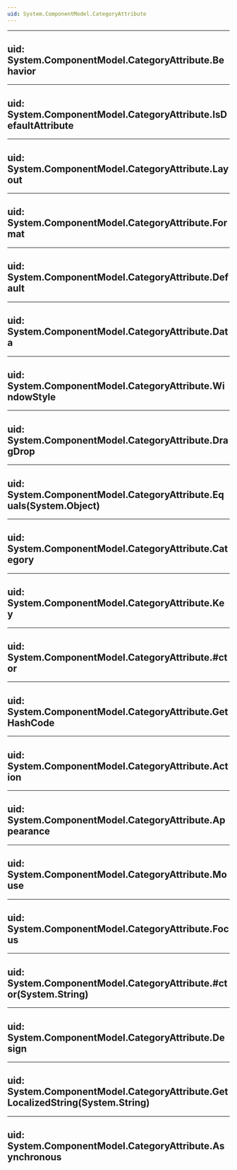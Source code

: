 ```yaml
---
uid: System.ComponentModel.CategoryAttribute
---
```


---
uid: System.ComponentModel.CategoryAttribute.Behavior
---

---
uid: System.ComponentModel.CategoryAttribute.IsDefaultAttribute
---

---
uid: System.ComponentModel.CategoryAttribute.Layout
---

---
uid: System.ComponentModel.CategoryAttribute.Format
---

---
uid: System.ComponentModel.CategoryAttribute.Default
---

---
uid: System.ComponentModel.CategoryAttribute.Data
---

---
uid: System.ComponentModel.CategoryAttribute.WindowStyle
---

---
uid: System.ComponentModel.CategoryAttribute.DragDrop
---

---
uid: System.ComponentModel.CategoryAttribute.Equals(System.Object)
---

---
uid: System.ComponentModel.CategoryAttribute.Category
---

---
uid: System.ComponentModel.CategoryAttribute.Key
---

---
uid: System.ComponentModel.CategoryAttribute.#ctor
---

---
uid: System.ComponentModel.CategoryAttribute.GetHashCode
---

---
uid: System.ComponentModel.CategoryAttribute.Action
---

---
uid: System.ComponentModel.CategoryAttribute.Appearance
---

---
uid: System.ComponentModel.CategoryAttribute.Mouse
---

---
uid: System.ComponentModel.CategoryAttribute.Focus
---

---
uid: System.ComponentModel.CategoryAttribute.#ctor(System.String)
---

---
uid: System.ComponentModel.CategoryAttribute.Design
---

---
uid: System.ComponentModel.CategoryAttribute.GetLocalizedString(System.String)
---

---
uid: System.ComponentModel.CategoryAttribute.Asynchronous
---
